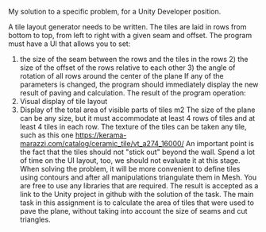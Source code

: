 My solution to a specific problem, for a Unity Developer position.

A tile layout generator needs to be written. The tiles
are laid in rows from bottom to top, from left to right with a given seam and offset.
The program must have a UI that allows you to set:
1) the size of the seam between the rows and the tiles in the rows 2) the size of the offset of the rows relative to each other 3) the angle of rotation of all rows around the center of the plane
If any of the parameters is changed, the program should immediately display the new result of paving and calculation.
The result of the program operation:
1) Visual display of tile layout
2) Display of the total area of visible parts of tiles m2
The size of the plane can be any size, but it must accommodate at least 4 rows of tiles and at least 4 tiles in each row. The texture of the tiles can be taken any tile, such as this one
https://kerama-marazzi.com/catalog/ceramic_tile/vt_a274_16000/
An important point is the fact that the tiles should not "stick out" beyond the wall.
Spend a lot of time on the UI layout, too, we should not evaluate it at this stage.
When solving the problem, it will be more convenient to define tiles using contours and after all manipulations triangulate them in Mesh.
You are free to use any libraries that are required.
The result is accepted as a link to the Unity project in github with the solution of the task.
The main task in this assignment is to calculate the area of tiles that were used to pave the plane, without taking into account the size of seams and cut triangles.
